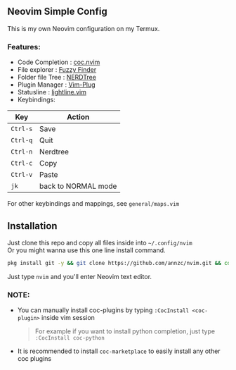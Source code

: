 ## Neovim Simple Config
This is my own Neovim configuration on my Termux.<br>
### Features:

* Code Completion  : [coc.nvim](https://github.com/neoclide/coc.nvim)
* File explorer    : [Fuzzy Finder](https://github.com/junegunn/fzf)
* Folder file Tree : [NERDTree](https://github.com/preservim/nerdtree)
* Plugin Manager   : [Vim-Plug](https://github.com/junegunn/vim-plug)
* Statusline       : [lightline.vim](https://github.com/itchyny/lightline.vim)
* Keybindings:

|Key|Action|
|--|--|
| `Ctrl-s` | Save |
| `Ctrl-q` | Quit |
| `Ctrl-n` | Nerdtree |
| `Ctrl-c` | Copy |
| `Ctrl-v` | Paste |
| `jk` | back to NORMAL mode |

For other keybindings and mappings, see `general/maps.vim`

## Installation
Just clone this repo and copy all files inside into `~/.config/nvim`<br>
Or you might wanna use this one line install command.
```bash
pkg install git -y && git clone https://github.com/annzc/nvim.git && cd nvim && bash install.sh
```
Just type `nvim` and you'll enter Neovim text editor.
### NOTE:
- You can manually install coc-plugins by typing `:CocInstall <coc-plugin>` inside vim session
   > For example if you want to install python completion, just type `:CocInstall coc-python`
- It is recommended to install `coc-marketplace` to easily install any other coc plugins
